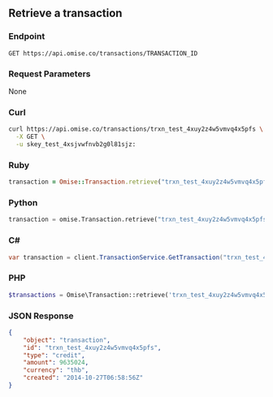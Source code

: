## Retrieve a transaction

### Endpoint

```
GET https://api.omise.co/transactions/TRANSACTION_ID
```

### Request Parameters

None

### Curl

```sh
curl https://api.omise.co/transactions/trxn_test_4xuy2z4w5vmvq4x5pfs \
  -X GET \
  -u skey_test_4xsjvwfnvb2g0l81sjz:
```

### Ruby

```ruby
transaction = Omise::Transaction.retrieve("trxn_test_4xuy2z4w5vmvq4x5pfs")
```

### Python

```python
transaction = omise.Transaction.retrieve("trxn_test_4xuy2z4w5vmvq4x5pfs")
```

### C&#35;

```c#
var transaction = client.TransactionService.GetTransaction("trxn_test_4xuy2z4w5vmvq4x5pfs");
```

### PHP

```php
$transactions = Omise\Transaction::retrieve('trxn_test_4xuy2z4w5vmvq4x5pfs');
```

### JSON Response

```json
{
    "object": "transaction",
    "id": "trxn_test_4xuy2z4w5vmvq4x5pfs",
    "type": "credit",
    "amount": 9635024,
    "currency": "thb",
    "created": "2014-10-27T06:58:56Z"
}
```
